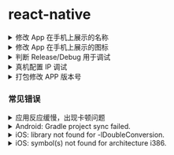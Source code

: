 # react-native

<details>
<summary>修改 App 在手机上展示的名称</summary>

### Android

修改 `android/app/src/main/res/values/strings.xml` 配置

```xml
<resources>
  <string name="app_name">这里填写名称</string>
</resources>
```

### iOS

修改 `ios/<应用名称>/Info.plist` 配置

```xml
<key>CFBundleDisplayName</key>
<string>这里填写名称</string>
```

</details>

<details>
<summary>修改 App 在手机上展示的图标</summary>

### Android

修改替换 `android/app/src/main/res/mipmap-(*)` 下面的图标

图标分为 方形图标(`ic_launcher.png`) 和 圆形图标(`ic_launcher_round.png`)

### iOS

修改 `ios/<应用名称>/Images.xcassets/AppIcon.appiconset/Contents.json` 配置，及修改配置目录 `ios/<应用名称>/Images.xcassets/AppIcon.appiconset` 下的图标文件。

通过 xcode 下图拖拽更换图标更方便。

<img src="https://user-images.githubusercontent.com/1680273/70401053-f8b8c100-1a68-11ea-845b-e28e22d5cf10.png" width="600" />

</details>

<details>
<summary>判断 Release/Debug 用于调试</summary>

### Android

修改 `android/app/src/main/res/values/strings.xml` 配置

```java
// 在Android Studio项目中
if(BuildConfig.DEBUG){
  // debug模式
}else{
  // release模式
}
```

### iOS

```objective-c
#ifdef DEBUG
   // debug模式
#else
    //release 模式
#endif
```

### React Native

```js
if (__DEV__) {
  // debug 模式
} else {
  // release 模式
}
```

</details>

<details>
<summary>真机配置 IP 调试</summary>

1. ⚠️ 首先保证真机和 pc 在同一个局域网络下。
2. 摇晃你的实体真机，调出配置弹窗。
3. 团队开发可以不安装开发环境。

**`摇晃手机`** => `Configure Bundler` => 设置 `ip` 和 `端口`

### Android 设置


### iOS 设置

设置 `Build Configuration` 为 `Debug` 模式连接真机打包 APP。  

> `Xcode` => `Product` => `Scheme` => `Edit Scheme...` => `Run` => `Info` => `Build Configuration` => `Debug`

</details>

<details>
<summary>打包修改 APP 版本号</summary>

### Android

修改 `android/app/build.gradle` 配置

```java
android {
  .....
  defaultConfig {
    ....
    versionName "2.1.1"
  }
}
```

### iOS

修改 `ios/<应用名称>/Info.plist` 配置

```xml
<key>CFBundleShortVersionString</key>
<string>1.2.0</string>
```

</details>

### 常见错误

<details>
<summary>应用反应缓慢，出现卡顿问题</summary>

可能存在的问题

- 查看是否 console 日志打印过度造成。
- React Native Debugger 页面放到最前面，浏览器窗口不要放到选项卡里面。

</details>

<details>
<summary>Android: Gradle project sync failed.</summary>

在 Android Gradle 同步失败，导致项目无法启动，只需重新同步 Gradle 即可(可能需要翻墙)，方法如下图。

<img src="https://user-images.githubusercontent.com/1680273/70401827-2ce1b100-1a6c-11ea-9ec0-7fe3e203ce48.png" width="600" />

</details>

<details>
<summary>iOS: library not found for -lDoubleConversion.</summary>

Xcode 打开工程文件错误，使用 `*.xcodeproj` 打开工程会报这个错误。

> 请打开 `*.xcworkspace` 的工程文件，错误将得到解决。

</details>

<details>
<summary>iOS: symbol(s) not found for architecture i386.</summary>

可能使用的某个包，不支持 i386 模拟器，使用 x86 模拟器或真机。

> 设置 `Build Configuration` 为 `Debug` 模式下可能会解决问题。  
> `Xcode` => `Product` => `Scheme` => `Edit Scheme...` => `Run` => `Info` => `Build Configuration`  

<img src="https://user-images.githubusercontent.com/1680273/70960642-8a07e300-20ba-11ea-83ac-d4e824727323.png" width="600" />

</details>

